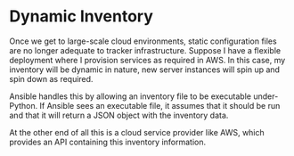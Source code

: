 # Dynamic Inventory

Once we get to large-scale cloud environments, static configuration files are no longer adequate to tracker infrastructure. Suppose I have a flexible deployment where I provision services as required in AWS. In this case, my inventory will be dynamic in nature, new server instances will spin up and spin down as required.&#x20;

Ansible handles this by allowing an inventory file to be executable under-Python. If Ansible sees an executable file, it assumes that it should be run and that it will return a JSON object with the inventory data.&#x20;

At the other end of all this is a cloud service provider like AWS, which provides an API containing this inventory information.
